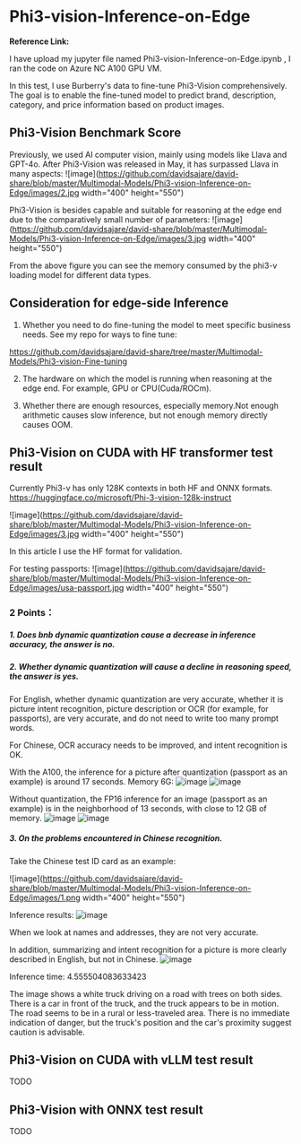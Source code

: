 # Phi3-vision-Inference-on-Edge

**Reference Link:**



I have upload my jupyter file named Phi3-vision-Inference-on-Edge.ipynb , I ran the code on Azure NC A100 GPU VM.

In this test, I use Burberry's data to fine-tune Phi3-Vision comprehensively. The goal is to enable the fine-tuned model to predict brand, description, category, and price information based on product images.

## Phi3-Vision Benchmark Score
Previously, we used AI computer vision, mainly using models like Llava and GPT-4o. After Phi3-Vision was released in May, it has surpassed Llava in many aspects:
![image](https://github.com/davidsajare/david-share/blob/master/Multimodal-Models/Phi3-vision-Inference-on-Edge/images/2.jpg width="400" height="550")

Phi3-Vision is besides capable and suitable for reasoning at the edge end due to the comparatively small number of parameters:
![image](https://github.com/davidsajare/david-share/blob/master/Multimodal-Models/Phi3-vision-Inference-on-Edge/images/3.jpg width="400" height="550")

From the above figure you can see the memory consumed by the phi3-v loading model for different data types.

## Consideration for edge-side Inference

1. Whether you need to do fine-tuning the model to meet specific business needs. See my repo for ways to fine tune:

https://github.com/davidsajare/david-share/tree/master/Multimodal-Models/Phi3-vision-Fine-tuning

2. The hardware on which the model is running when reasoning at the edge end. For example, GPU or CPU(Cuda/ROCm).

3. Whether there are enough resources, especially memory.Not enough arithmetic causes slow inference, but not enough memory directly causes OOM.


## Phi3-Vision on CUDA with HF transformer test result
Currently Phi3-v has only 128K contexts in both HF and ONNX formats.
https://huggingface.co/microsoft/Phi-3-vision-128k-instruct

![image](https://github.com/davidsajare/david-share/blob/master/Multimodal-Models/Phi3-vision-Inference-on-Edge/images/3.jpg width="400" height="550")

In this article I use the HF format for validation.

For testing passports:
![image](https://github.com/davidsajare/david-share/blob/master/Multimodal-Models/Phi3-vision-Inference-on-Edge/images/usa-passport.jpg width="400" height="550")

### 2 Points：

##### 1. Does bnb dynamic quantization cause a decrease in inference accuracy, the answer is no.

##### 2. Whether dynamic quantization will cause a decline in reasoning speed, the answer is yes.


For English, whether dynamic quantization are very accurate, whether it is picture intent recognition, picture description or OCR (for example, for passports), are very accurate, and do not need to write too many prompt words.

For Chinese, OCR accuracy needs to be improved, and intent recognition is OK.

With the A100, the inference for a picture after quantization (passport as an example) is around 17 seconds. Memory 6G:
![image](https://github.com/davidsajare/david-share/blob/master/Multimodal-Models/Phi3-vision-Inference-on-Edge/images/int4infer.jpg)
![image](https://github.com/davidsajare/david-share/blob/master/Multimodal-Models/Phi3-vision-Inference-on-Edge/images/int4gpu.jpg)

Without quantization, the FP16 inference for an image (passport as an example) is in the neighborhood of 13 seconds, with close to 12 GB of memory.
![image](https://github.com/davidsajare/david-share/blob/master/Multimodal-Models/Phi3-vision-Inference-on-Edge/images/fp16infer.jpg)
![image](https://github.com/davidsajare/david-share/blob/master/Multimodal-Models/Phi3-vision-Inference-on-Edge/images/fp16gpu.jpg)

##### 3. On the problems encountered in Chinese recognition.

Take the Chinese test ID card as an example:

![image](https://github.com/davidsajare/david-share/blob/master/Multimodal-Models/Phi3-vision-Inference-on-Edge/images/1.png width="400" height="550")

Inference results:
![image](https://github.com/davidsajare/david-share/blob/master/Multimodal-Models/Phi3-vision-Inference-on-Edge/images/chinaidres.jpg)


When we look at names and addresses, they are not very accurate.

In addition, summarizing and intent recognition for a picture is more clearly described in English, but not in Chinese.
![image](https://github.com/davidsajare/david-share/blob/master/Multimodal-Models/Phi3-vision-Inference-on-Edge/images/car.jpg)

Inference time: 4.555504083633423

The image shows a white truck driving on a road with trees on both sides. There is a car in front of the truck, and the truck appears to be in motion. The road seems to be in a rural or less-traveled area. There is no immediate indication of danger, but the truck's position and the car's proximity suggest caution is advisable.


## Phi3-Vision on CUDA with vLLM test result
TODO
## Phi3-Vision with ONNX test result
TODO
